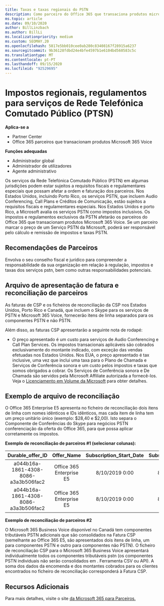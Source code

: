 ```yaml
---
title: Taxas e taxas regionais do PSTN
description: Como parceiro do Office 365 que transaciona produtos microsoft 365 Voice, pode estar sujeito a impostos regionais, taxas ou requisitos regulamentares para serviços PSTN.
ms.topic: article
ms.date: 09/10/2020
author: BillLinzbach
ms.author: BillLi
ms.localizationpriority: medium
ms.custom: SEOMAY.20
ms.openlocfilehash: 5817e5bb010cee0ab280c83408167f28915a6237
ms.sourcegitcommit: 9b36128fdbd24e4bfe4597b1e6104bd560583c5c
ms.translationtype: MT
ms.contentlocale: pt-PT
ms.lasthandoff: 09/15/2020
ms.locfileid: "92529695"
---
```

# <a name="regional-taxes-regulations-for-public-switched-telephone-network-ptsn-services"></a>Impostos regionais, regulamentos para serviços de Rede Telefónica Comutado Público (PTSN)

**Aplica-se a**

- Partner Center
- Office 365 parceiros que transacionam produtos Microsoft 365 Voice

**Funções adequadas**
-    Administrador global
-    Administrador de utilizadores
-    Agente administrativo

Os serviços da Rede Telefónica Comutado Público (PSTN) em algumas jurisdições podem estar sujeitos a requisitos fiscais e regulamentares especiais que possam afetar a ordem e faturação dos parceiros. Nos Estados Unidos, incluindo Porto Rico, os serviços PSTN, que incluem Audio Conferencing, Call Plans e Créditos de Comunicação, estão sujeitos a requisitos fiscais e regulamentares especiais. Nos Estados Unidos e porto Rico, a Microsoft avalia os serviços PSTN como impostos inclusivos.  Os impostos e regulamentos exclusivos da PSTN afetarão os parceiros do Office 365 que transacionam produtos Microsoft 365 Voice.  Se um parceiro marcar o preço de um Serviço PSTN da Microsoft, poderá ser responsável pelo cálculo e remissão de impostos e taxas PSTN.

## <a name="partner-recommendations"></a>Recomendações de Parceiros

Envolva o seu conselho fiscal e jurídico para compreender a responsabilidade da sua organização em relação à regulação, impostos e taxas dos serviços pstn, bem como outras responsabilidades potenciais.

## <a name="invoice-presentation-and-partner-reconciliation-file"></a>Arquivo de apresentação de fatura e reconciliação de parceiros

As faturas de CSP e os ficheiros de reconciliação da CSP nos Estados Unidos, Porto Rico e Canadá, que incluem o Skype para os serviços de PSTN e Microsoft 365 Voice, fornecerão itens de linha separados para os componentes PSTN e não PSTN.

Além disso, as faturas CSP apresentarão a seguinte nota de rodapé:

* O preço apresentado é um custo para serviços de Audio Conferencing e Call Plan Services.  Os impostos transacionais aplicáveis são cobrados exclusivamente do montante indicado, com exceção das vendas efetuadas nos Estados Unidos.  Nos EUA, o preço apresentado é tax inclusive, uma vez que inclui uma taxa para o Plano de Chamada e Serviços de Conferência sonora e um custo pelos impostos e taxas que somos obrigados a cobrar.  Os Serviços de Conferência sonora e De Chamada são servidos pela Microsoft Affiliate autorizada a fornecê-los.  Veja o [Licenciamento em Volume da Microsoft](https://go.microsoft.com/fwlink/?LinkId=690247) para obter detalhes.

## <a name="reconciliation-file-example"></a>Exemplo de arquivo de reconciliação

O Office 365 Enterprise E5 apresenta no ficheiro de reconciliação dois itens de linha com nomes idênticos e IDs idênticos, mas cada item de linha tem um preço unitário único (exemplo: $28,40 e $2,00). Isto separa o Componente de Conferências do Skype para negócios PSTN conferenciação da oferta do Office 365, para que possa aplicar corretamente os impostos.

**Exemplo de reconciliação de parceiros #1 (selecionar colunas):**

|**Durable_offer_ID**|**Offer_Name**|**Subscription_Start_Date**|**Subscription_End_Date**|**Charge_Start_Date**|**Charge_End_Date**|**Charge_Type**|**Unit_Price**|
|:----:|:----:|:----:|:----:|:----:|:----:|:----:|:----:|
|a044b16a-1861-4308-8086-a3a3b506fac2   |Office 365 Enterprise E5   |8/10/2019 0:00   |8/11/2019 0:00   |8/11/2019 0:00|9/10/2019 0:00   |Taxa de ciclo   |28.40   |
|a044b16a-1861-4308-8086-a3a3b506fac2   |Office 365 Enterprise E5   |8/10/2019 0:00   |8/11/2019 0:00   |8/11/2019 0:00   |9/10/2019 0:00   |Taxa de ciclo   |2.00   |

**Exemplo de reconciliação de parceiros #2**

O Microsoft 365 Business Voice disponível no Canadá tem componentes tributáveis PSTN adicionais que são consolidados na Fatura CSP (semelhante ao Office 365 E5, são apresentados dois itens de linha, um para componentes PSTN e outro para componentes não PSTN).  O ficheiro de reconciliação CSP para o Microsoft 365 Business Voice apresentará individualmente todos os componentes tributáveis pstn (os componentes PSTN individuais não serão consolidados em . Ferramenta CSV ou API).  A soma dos dados da encomenda e dos montantes cobrados para os clientes encontrados no ficheiro de reconciliação corresponderá à Fatura CSP.

## <a name="additional-resources"></a>Recursos Adicionais
Para mais detalhes, visite o site [da Microsoft 365 para Parceiros.](https://www.microsoft.com/microsoft-365/partners/)

